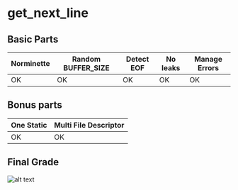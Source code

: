 # get_next_line

## Basic Parts

| Norminette | Random BUFFER_SIZE | Detect EOF | No leaks | Manage Errors |
|----|----|----|----|----|
| OK | OK | OK | OK | OK |

## Bonus parts

| One Static | Multi File Descriptor |
|----|----|
| OK | OK |

## Final Grade
![alt text](https://image.prntscr.com/image/NCikhVS7SeWMB6Ue2hgYjA.png)

